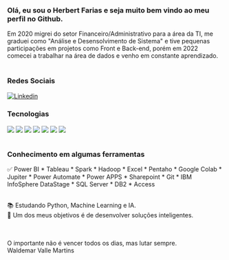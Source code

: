 ### Olá, eu sou o Herbert Farias e seja muito bem vindo ao meu perfil no Github.

Em 2020 migrei do setor Financeiro/Administrativo para a área da TI, me graduei como "Análise e Desensolvimento de Sistema" e tive pequenas participações em projetos como Front e Back-end, porém em 2022 comecei a trabalhar na área de dados e venho em constante aprendizado.<br/><br/>

### Redes Sociais

[![Linkedin](https://img.shields.io/badge/LinkedIn-0077B5?style=for-the-badge&logo=linkedin&logoColor=white)](https://www.linkedin.com/in/herbert-f-silva-33567153/)<br/>

### Tecnologias
<div style="display: inline_block">
  <img align="center" src="https://img.shields.io/badge/HTML5-E34F26?style=for-the-badge&logo=html5&logoColor=white">
  <img align="center" src="https://img.shields.io/badge/CSS3-1572B6?style=for-the-badge&logo=css3&logoColor=white">
  <img align="center" src="https://img.shields.io/badge/JavaScript-F7DF1E?style=for-the-badge&logo=javascript&logoColor=black">
  <img align="center" src="https://img.shields.io/badge/Node.js-43853D?style=for-the-badge&logo=node.js&logoColor=white">
  <img align="center" src="https://img.shields.io/badge/React-20232A?style=for-the-badge&logo=react&logoColor=61DAFB">
  <img align="center" src="https://img.shields.io/badge/Python-3776AB?style=for-the-badge&logo=python&logoColor=white">
  <img align="center" src="https://img.shields.io/badge/R-276DC3?style=for-the-badge&logo=r&logoColor=white">
</div><br/>

### Conhecimento em algumas ferramentas

✅ Power BI * Tableau * Spark * Hadoop * Excel * Pentaho * Google Colab * Jupiter * Power Automate * Power APPS * Sharepoint * Git * IBM InfoSphere DataStage * SQL Server * DB2 * Access <br/>

<br/>📚 Estudando Python, Machine Learning e IA.
<br/>👷 Um dos meus objetivos é de desenvolver soluções inteligentes.



<br/><br/>O importante não é vencer todos os dias, mas lutar sempre.
<br/>Waldemar Valle Martins 

<!---
hbtfsilvadata/hbtfsilvadata is a ✨ special ✨ repository because its `README.md` (this file) appears on your GitHub profile.
You can click the Preview link to take a look at your changes.
--->
